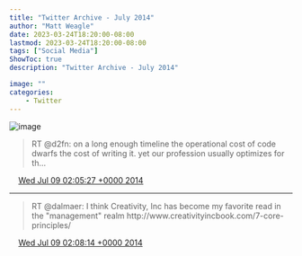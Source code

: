 ```yaml
---
title: "Twitter Archive - July 2014"
author: "Matt Weagle"
date: 2023-03-24T18:20:00-08:00
lastmod: 2023-03-24T18:20:00-08:00
tags: ["Social Media"]
ShowToc: true
description: "Twitter Archive - July 2014"

image: ""
categories: 
    - Twitter
---
```

![image](/sadtwitterbird3.jpg)

> RT @d2fn: on a long enough timeline the operational cost of code dwarfs the cost of writing it\. yet our profession usually optimizes for th…

<img src="./media/tweet.ico" width="12" /> [Wed Jul 09 02:05:27 +0000 2014](https://twitter.com/mweagle/status/486692577605730304)

----

> RT @dalmaer: I think Creativity, Inc has become my favorite read in the "management" realm http://www\.creativityincbook\.com/7\-core\-principles/

<img src="./media/tweet.ico" width="12" /> [Wed Jul 09 02:08:14 +0000 2014](https://twitter.com/mweagle/status/486693277249196032)